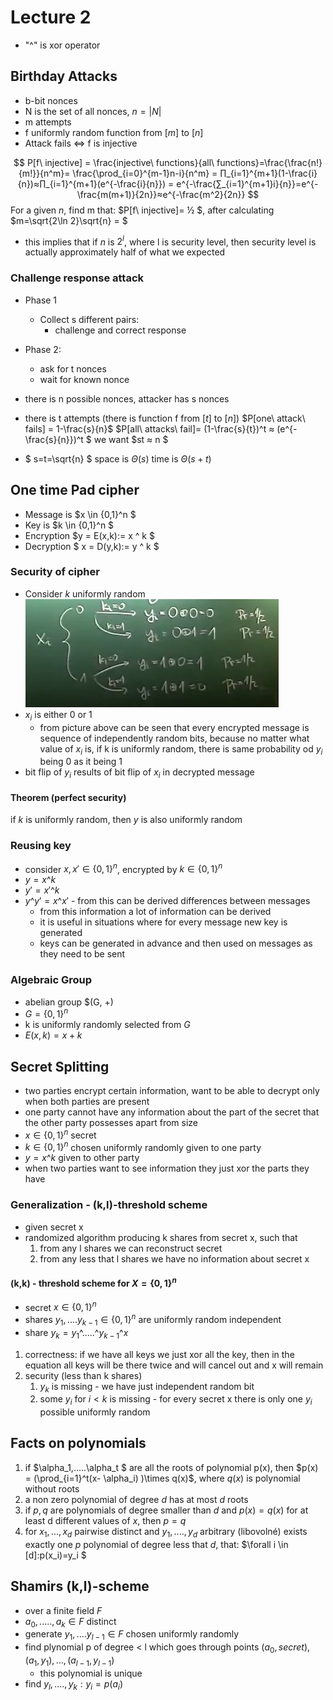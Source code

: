 # Lecture 2

- "^" is xor operator
## Birthday Attacks
- b-bit nonces
- N is the set of all nonces, $n=|N|$
- m attempts
- f uniformly random function from $[m]$ to $[n]$
- Attack fails $\Leftrightarrow$ f is injective

$$
P[f\ injective] = \frac{injective\ functions}{all\ functions}=\frac{\frac{n!}{m!}}{n^m}= \frac{\prod_{i=0}^{m-1}n-i}{n^m}
= ∏_{i=1}^{m+1}(1-\frac{i}{n})≈∏_{i=1}^{m+1}(e^{-\frac{i}{n}}) = e^{-\frac{∑_{i=1}^{m+1}i}{n}}=e^{-\frac{m(m+1)}{2n}}≈e^{-\frac{m^2}{2n}}
$$ 
For a given $n$, find m that: $P[f\ injective]= ½ $, after calculating $m=\sqrt{2\ln 2}\sqrt{n} = $
- this implies that if $n$ is $2^l$, where l is security level, then security level is actually approximately half of
what we expected

### Challenge response attack
- Phase 1
  - Collect s different pairs:
    - challenge and correct response
- Phase 2:
  - ask for t nonces
  - wait for known nonce

- there is n possible nonces, attacker has s nonces
- there is t attempts (there is function f from $[t]$ to $[n]$)
$P[one\ attack\ fails] = 1-\frac{s}{n}$
$P[all\ attacks\ fail]= (1-\frac{s}{t})^t ≈ (e^{-\frac{s}{n}})^t $
we want $st ≈ n $
- $ s=t=\sqrt{n} $
space is $\Theta(s)$
time is $\Theta(s+t)$

## One time Pad cipher
- Message is $x \in \{0,1\}^n $
- Key is $k \in \{0,1\}^n $
- Encryption $y = E(x,k):= x ^ k $
- Decryption $ x = D(y,k):= y ^ k $

### Security of cipher
- Consider $k$ uniformly random
![Result bit probabilities](./pictures/xor_cipher_probabs.png)
- $x_i$ is either 0 or 1
  - from picture above can be seen that every encrypted message is sequence of independently random bits, because no matter
  what value of $x_i$ is, if k is uniformly random, there is same probability od $y_i$ being 0 as it being 1
- bit flip of $y_i$ results of bit flip of $x_i$ in decrypted message

#### Theorem (perfect security)
if $k$ is uniformly random, then $y$ is also uniformly random

### Reusing key
- consider $x, x' \in \{0,1\}^n$, encrypted by $k \in \{0,1\}^n$
- $y = x \text{^} k$
- $y' = x' \text{^} k$
- $y \text{^} y' = x \text{^} x'$ - from this can be derived differences between messages
  - from this information a lot of information can be derived
  - it is useful in situations where for every message new key is generated
  - keys can be generated in advance and then used on messages as they need to be sent

### Algebraic Group
- abelian group $(G, +)
- $G = \{0,1\}^n$
- k is uniformly randomly selected from $G$
- $E(x,k)= x+k$

## Secret Splitting
- two parties encrypt certain information, want to be able to decrypt only when both parties are present
- one party cannot have any information about the part of the secret that the other party possesses apart from size
- $x \in \{0,1\}^n$ secret
- $k \in \{0,1\}^n$ chosen uniformly randomly given to one party
- $y = x \text{^} k$ given to other party
- when two parties want to see information they just xor the parts they have

### Generalization - (k,l)-threshold scheme
- given secret x 
- randomized algorithm producing k shares from secret x, such that
  1. from any l shares we can reconstruct secret
  2. from any less that l shares we have no information about secret x

#### (k,k) - threshold scheme for $X = \{0,1\}^n$
- secret $x\in \{0,1\}^n$
- shares $y_1,....y_{k-1} \in \{0,1\}^n$ are uniformly random independent 
- share $y_k = y_1 \text{^}..... \text{^} y_{k-1} \text{^} x$
1. correctness: if we have all keys we just xor all the key, then in the equation all keys will be there twice and will cancel out and x will remain
2. security (less than k shares)
   1. $y_k$ is missing - we have just independent random bit
   2. some $y_i$ for $i<k$ is missing - for every secret x there is only one $y_i$ possible uniformly random

## Facts on polynomials
1. if $\alpha_1,.....\alpha_t $ are all the roots of polynomial p(x), then $p(x) = (\prod_{i=1}^t(x- \alpha_i) )\times q(x)$, 
where $q(x)$ is polynomial without roots
2. a non zero polynomial of degree $d$ has at most $d$ roots 
3. if $p,q$ are polynomials of degree smaller than $d$ and $p(x)=q(x)$ for at least d different values of $x$, then $p=q$
4. for $x_1,...,x_d$ pairwise distinct and $y_1,....,y_d$ arbitrary (libovolné) exists exactly one $p$ polynomial of degree
less that $d$, that: $\forall i \in [d]:p(x_i)=y_i $

## Shamirs (k,l)-scheme
- over a finite field $F$
- $a_0,.....,a_k \in F$ distinct
- generate $y_1,....y_{l-1} \in F$ chosen uniformly randomly
- find plynomial p of degree < l which goes through points $(a_0, secret), (a_1,y_1),...,(a_{l-1}, y_{l-1})$
  - this polynomial is unique
- find $y_l,....,y_k: y_i = p(a_i)$